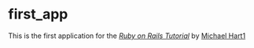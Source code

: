 # first_app

This is the first application for the 
[*Ruby on Rails Tutorial*](http://railstutorial.org/)
by [Michael Hart1](http://michaelhart1.com/)